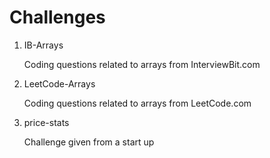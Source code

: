 # Challenges
1. IB-Arrays

   Coding questions related to arrays from InterviewBit.com

2. LeetCode-Arrays

   Coding questions related to arrays from LeetCode.com

3. price-stats

   Challenge given from a start up 